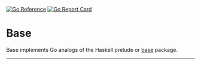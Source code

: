 [![Go Reference][pkg.go.dev badge]][pkg.go.dev]
[![Go Report Card][goreportcard badge]][goreportcard]

# Base

Base implements Go analogs of the Haskell prelude or [base][base] package.

---

[base]: https://hackage.haskell.org/package/base-4.16.0.0/docs/index.html
[goreportcard badge]: https://goreportcard.com/badge/github.com/calebcase/base
[goreportcard]: https://goreportcard.com/report/github.com/calebcase/base
[jennifer]: https://github.com/dave/jennifer
[pkg.go.dev badge]: https://pkg.go.dev/badge/github.com/calebcase/base.svg
[pkg.go.dev]: https://pkg.go.dev/github.com/calebcase/base
